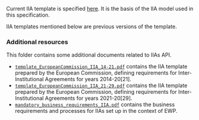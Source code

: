 Current IIA template is specified [here][new-iia-template]. It is the basis of the IIA model used in this specification.

IIA templates mentioned below are previous versions of the template.

### Additional resources

This folder contains some additional documents related to IIAs API.

* [`template_EuropeanCommission_IIA_14-21.pdf`](template_EuropeanCommission_IIA_14-21.pdf)
  contains the IIA template prepared by the European Commission, defining
  requirements for Inter-Institutional Agreements for years 2014-20[21].
* [`template_EuropeanCommission_IIA_21-29.pdf`](template_EuropeanCommission_IIA_21-29.pdf)
  contains the IIA template prepared by the European Commission, defining
  requirements for Inter-Institutional Agreements for years 2021-20[29].
* [`mandatory_business_requirements_IIA.pdf`](mandatory_business_requirements_IIA.pdf)
  contains the business requirements and processes for IIAs set up in the context of EWP.

[new-iia-template]: https://erasmus-plus.ec.europa.eu/resources-and-tools/inter-institutional-agreement
